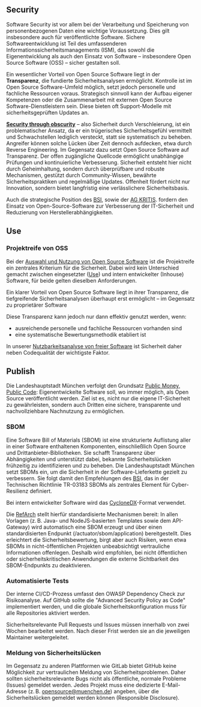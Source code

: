 ## Security

Software Security ist vor allem bei der Verarbeitung und Speicherung von personenbezogenen Daten eine wichtige Voraussetzung. Dies gilt insbesondere auch für veröffentlichte Software. Sichere Softwareentwicklung ist Teil des umfassenderen Informationssicherheitsmanagements (ISM), das sowohl die Eigenentwicklung als auch den Einsatz von Software – insbesondere Open Source Software (OSS) – sicher gestalten soll.

Ein wesentlicher Vorteil von Open Source Software liegt in der __Transparenz__, die fundierte Sicherheitsanalysen ermöglicht. Kontrolle ist im Open Source Software-Umfeld möglich, setzt jedoch personelle und fachliche Ressourcen voraus. Strategisch sinnvoll kann der Aufbau eigener Kompetenzen oder die Zusammenarbeit mit externen Open Source Software-Dienstleistern sein. Diese bieten oft Support-Modelle mit sicherheitsgeprüften Updates an.

[**Security through obscurity**](https://de.wikipedia.org/wiki/Security_through_obscurity) –  also Sicherheit durch Verschleierung, ist ein problematischer Ansatz, da er ein trügerisches Sicherheitsgefühl vermittelt und Schwachstellen lediglich versteckt, statt sie systematisch zu beheben. Angreifer können solche Lücken über Zeit dennoch aufdecken, etwa durch Reverse Engineering. Im Gegensatz dazu setzt Open Source Software auf Transparenz. Der offen zugängliche Quellcode ermöglicht unabhängige Prüfungen und kontinuierliche Verbesserung. Sicherheit entsteht hier nicht durch Geheimhaltung, sondern durch überprüfbare und robuste Mechanismen, gestützt durch Community-Wissen, bewährte Sicherheitspraktiken und regelmäßige Updates. Offenheit fördert nicht nur Innovation, sondern bietet langfristig eine verlässlichere Sicherheitsbasis.

Auch die strategische Position des [BSI](https://www.bsi.bund.de/DE/Themen/Unternehmen-und-Organisationen/Informationen-und-Empfehlungen/Freie-Software/freie-software.html), sowie der [AG KRITIS](https://ag.kritis.info/politische-forderungen/#opensource). fordern den Einsatz von Open-Source-Software zur Verbesserung der IT-Sicherheit und Reduzierung von Herstellerabhängigkeiten.

## Use

### Projektreife von OSS

Bei der [Auswahl und Nutzung von Open Source Software](./usability-analysis.md) ist die Projektreife ein zentrales Kriterium für die Sicherheit. 
Dabei wird kein Unterschied gemacht zwischen eingesetzter ([Use](use.md)) und intern entwickelter (Inhouse) Software, für beide gelten dieselben Anforderungen.

Ein klarer Vorteil von Open Source Software liegt in ihrer Transparenz, die tiefgreifende Sicherheitsanalysen überhaupt erst ermöglicht – im Gegensatz zu proprietärer Software

Diese Transparenz kann jedoch nur dann effektiv genutzt werden, wenn:

- ausreichende personelle und fachliche Ressourcen vorhanden sind
- eine systematische Bewertungsmethodik etabliert ist

In unserer [Nutzbarkeitsanalyse von freier Software](usability-analysis#sicherheit) ist Sicherheit daher neben Codequalität der wichtigste Faktor.

## Publish

Die Landeshauptstadt München verfolgt den Grundsatz [Public Money, Public Code](./publish.md): Eigenentwickelte Software soll, wo immer möglich, als Open Source veröffentlicht werden. Ziel ist es, nicht nur die eigene IT-Sicherheit zu gewährleisten, sondern auch Dritten eine sichere, transparente und nachvollziehbare Nachnutzung zu ermöglichen.

### SBOM

Eine Software Bill of Materials (SBOM) ist eine strukturierte Auflistung aller in einer Software enthaltenen Komponenten, einschließlich Open Source und Drittanbieter-Bibliotheken. Sie schafft Transparenz über Abhängigkeiten und unterstützt dabei, bekannte Sicherheitslücken frühzeitig zu identifizieren und zu beheben.
Die Landeshauptstadt München setzt SBOMs ein, um die Sicherheit in der Software-Lieferkette gezielt zu verbessern. Sie folgt damit den Empfehlungen des [BSI](https://www.bsi.bund.de/DE/Service-Navi/Presse/Alle-Meldungen-News/Meldungen/TR-03183-2-SBOM-Anforderungen.html), das in der Technischen Richtlinie TR-03183 SBOMs als zentrales Element für Cyber-Resilienz definiert.

Bei intern entwickelter Software wird das [CycloneDX](https://cyclonedx.org/)-Format verwendet.

Die [RefArch](https://refarch.oss.muenchen.de/cross-cutting-concepts/security.html ) stellt hierfür standardisierte Mechanismen bereit: In allen Vorlagen (z. B. Java- und NodeJS-basierten Templates sowie dem API-Gateway) wird automatisch eine SBOM erzeugt und über einen standardisierten Endpunkt (/actuator/sbom/application) bereitgestellt. Dies erleichtert die Sicherheitsbewertung, birgt aber auch Risiken, wenn etwa SBOMs in nicht-öffentlichen Projekten unbeabsichtigt vertrauliche Informationen offenlegen. Deshalb wird empfohlen, bei nicht öffentlichen oder sicherheitskritischen Anwendungen die externe Sichtbarkeit des SBOM-Endpunkts zu deaktivieren. 

### Automatisierte Tests

Der interne CI/CD-Prozess umfasst den OWASP Dependency Check zur Risikoanalyse. Auf GitHub sollte die "Advanced Security Policy as Code" implementiert werden, und die globale Sicherheitskonfiguration muss für alle Repositories aktiviert werden.

Sicherheitsrelevante Pull Requests und Issues müssen innerhalb von zwei Wochen bearbeitet werden. Nach dieser Frist werden sie an die jeweiligen Maintainer weitergeleitet.

### Meldung von Sicherheitslücken

Im Gegensatz zu anderen Plattformen wie GitLab bietet GitHub keine Möglichkeit zur vertraulichen Meldung von Sicherheitsproblemen. Daher sollten sicherheitsrelevante Bugs nicht als öffentliche, normale Probleme (Issues) gemeldet werden. Jedes Projekt muss eine dedizierte E-Mail-Adresse (z. B. [opensource@muenchen.de](mailto:opensource@muenchen.de)) angeben, über die Sicherheitslücken gemeldet werden können (Responsible Disclosure).
